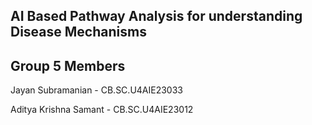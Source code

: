 ## AI Based Pathway Analysis for understanding Disease Mechanisms

## Group 5 Members

Jayan Subramanian - CB.SC.U4AIE23033

Aditya Krishna Samant - CB.SC.U4AIE23012
